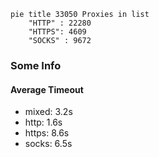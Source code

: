 
```mermaid
pie title 33050 Proxies in list
    "HTTP" : 22280
    "HTTPS": 4609
    "SOCKS" : 9672
```

### Some Info
#### Average Timeout

- mixed: 3.2s
- http: 1.6s
- https: 8.6s
- socks: 6.5s
